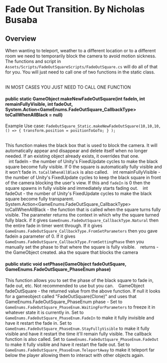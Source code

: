 # Fade Out Transition. By Nicholas Busaba

## Overview

When wanting to teleport, weather to a different location or to a different room we need to temporarily block the camera to avoid motion sickness. The functions and script in `Assets/Scripts/FadeOutSquareScripts/FadeOutSquare.cs` will do all of that for you. You will just need to call one of two functions in the static class. <br><br>

IN MOST CASES YOU JUST NEED TO CALL ONE FUNCTION

#### public static GameObject makeNewFadeOutSquare(int fadeIn, int remainFullyVisible, int fadeOut, System.Action<GameEnums.FadeOutSquare_CallbackType> toCallWhenAllBlack = null)

Example Use case: `FadeOutSquare_Static.makeNewFadeOutSquare(10,10,10, () => { transform.position = positionToGoTo; } );`<br><br>

This function makes the black box that is used to block the camera. It will automatically appear and disappear and delete itself when no longer needed. If an existing object already exists, it overrides that one. <br>
&ensp; int fadeIn - the number of Unity's FixedUpdate cycles to make the black square become fully visible. If 0 the square is automatically fully visible and it won't fade in. `toCallWhenAllBlack` is also called.
&ensp; int remainFullyVisible - the number of Unity's FixedUpdate cycles to keep the black square in front of the camera blocking the user's view. If this and `fadeIn` is 0 then the square spawns in fully visible and immediately starts fading out.
&ensp; int fadeOut - the number of Unity's FixedUpdate cycles to make the black square become fully transparent.
&ensp; System.Action<GameEnums.FadeOutSquare_CallbackType> toCallWhenAllBlack - the function that is called when the square turns fully visible. The parameter returns the context in which why the square turned fully black. if it gives `GameEnums.FadeOutSquare_CallbackType.Natural` then the entire fade in timer went through. If it gives `GameEnums.FadeOutSquare_CallbackType.FromSetParameters` then you gave fadein a parameter of 0. If it gives `GameEnums.FadeOutSquare_CallbackType.FromSettingPhase` then you manually set the phase to that where the square is fully visible.
&ensp; returns - the GameObject created. aka the square that blocks the camera

#### public static void setPhase(GameObject fadeOutSquare, GameEnums.FadeOutSquare_PhaseEnum phase)

This function allows you to set the phase of the black square to fade in, fade out, etc. Not recommended to use but you can.
&ensp; GameObject fadeOutSquare - the returned value from the above function. If null it looks for a gameobject called "FadeOutSquare(Clone)" and uses that
&ensp; GameEnums.FadeOutSquare_PhaseEnum phase - Set to `GameEnums.FadeOutSquare_PhaseEnum.WaitingForParameters` to freeze it in whatever state it is currently in. Set to `GameEnums.FadeOutSquare_PhaseEnum.FadeIn` to make it fully invisible and have it restart the fade in. Set to `GameEnums.FadeOutSquare_PhaseEnum.StayFullyVisible` to make it fully visible and have it restart the time it'll remain fully visible. The callback function is also called. Set to `GameEnums.FadeOutSquare_PhaseEnum.FadeOut` to make it fully visible and have it restart the fade out. Set to `GameEnums.FadeOutSquare_PhaseEnum.TeleportAway` to make it teleport far below the player allowing them to interact with other objects again.


